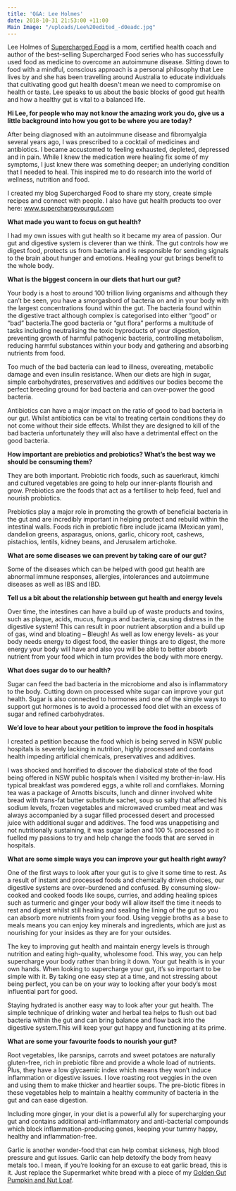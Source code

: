 ```yaml
---
title: 'Q&A: Lee Holmes'
date: 2018-10-31 21:53:00 +11:00
Main Image: "/uploads/Lee%20edited_-d0eadc.jpg"
---
```


Lee Holmes of [Supercharged Food](https://www.superchargedfood.com/) is a mom, certified health coach and author of the best-selling Supercharged Food series who has successfully used food as medicine to overcome an autoimmune disease. Sitting down to food with a mindful, conscious approach is a personal philosophy that Lee lives by and she has been travelling around Australia to educate individuals that cultivating good gut health doesn't mean we need to compromise on health or taste. Lee speaks to us about the basic blocks of good gut health and how a healthy gut is vital to a balanced life.

**Hi Lee, for people who may not know the amazing work you do, give us a little background into how you got to be where you are today?**

After being diagnosed with an autoimmune disease and fibromyalgia several years ago, I was prescribed to a cocktail of medicines and antibiotics. I became accustomed to feeling exhausted, depleted, depressed and in pain. While I knew the medication were healing fix some of my symptoms, I just knew there was something deeper; an underlying condition that I needed to heal. This inspired me to do research into the world of wellness, nutrition and food.

I created my blog Supercharged Food to share my story, create simple recipes and connect with people. I also have gut health products too over here: www.superchargeyourgut.com

**What made you want to focus on gut health?**

I had my own issues with gut health so it became my area of passion. Our gut and digestive system is cleverer than we think. The gut controls how we digest food, protects us from bacteria and is responsible for sending signals to the brain about hunger and emotions. Healing your gut brings benefit to the whole body.

**What is the biggest concern in our diets that hurt our gut?**

Your body is a host to around 100 trillion living organisms and although they can’t be seen, you have a smorgasbord of bacteria on and in your body with the largest concentrations found within the gut. The bacteria found within the digestive tract although complex is categorised into either “good” or “bad” bacteria.The good bacteria or “gut flora” performs a multitude of tasks including neutralising the toxic byproducts of your digestion, preventing growth of harmful pathogenic bacteria, controlling metabolism, reducing harmful substances within your body and gathering and absorbing nutrients from food.

Too much of the bad bacteria can lead to illness, overeating, metabolic damage and even insulin resistance. When our diets are high in sugar, simple carbohydrates, preservatives and additives our bodies become the perfect breeding ground for bad bacteria and can over-power the good bacteria.

Antibiotics can have a major impact on the ratio of good to bad bacteria in our gut. Whilst antibiotics can be vital to treating certain conditions they do not come without their side effects. Whilst they are designed to kill of the bad bacteria unfortunately they will also have a detrimental effect on the good bacteria.

**How important are prebiotics and probiotics? What’s the best way we should be consuming them?**


They are both important. Probiotic rich foods, such as sauerkraut, kimchi and cultured vegetables are going to help our inner-plants flourish and grow. Prebiotics are the foods that act as a fertiliser to help feed, fuel and nourish probiotics.

Prebiotics play a major role in promoting the growth of beneficial bacteria in the gut and are incredibly important in helping protect and rebuild within the intestinal walls. Foods rich in prebiotic fibre include jicama (Mexican yam), dandelion greens, asparagus, onions, garlic, chicory root, cashews, pistachios, lentils, kidney beans, and Jerusalem artichoke.

**What are some diseases we can prevent by taking care of our gut?**


Some of the diseases which can be helped with good gut health are abnormal immune responses, allergies, intolerances and autoimmune diseases as well as IBS and IBD.

**Tell us a bit about the relationship between gut health and energy levels**


Over time, the intestines can have a build up of waste products and toxins, such as plaque, acids, mucus, fungus and bacteria, causing distress in the digestive system! This can result in poor nutrient absorption and a build up of gas, wind and bloating – Bleugh! As well as low energy levels- as your body needs energy to digest food, the easier things are to digest, the more energy your body will have and also you will be able to better absorb nutrient from your food which in turn provides the body with more energy.

**What does sugar do to our health?**


Sugar can feed the bad bacteria in the microbiome and also is inflammatory to the body. Cutting down on processed white sugar can improve your gut health. Sugar is also connected to hormones and one of the simple ways to support gut hormones is to avoid a processed food diet with an excess of
sugar and refined carbohydrates.

**We’d love to hear about your petition to improve the food in hospitals**


I created a petition because the food which is being served in NSW public hospitals is severely lacking in nutrition, highly processed and contains health impeding artificial chemicals, preservatives and additives.

I was shocked and horrified to discover the diabolical state of the food being offered in NSW public hospitals when I visited my brother-in-law. His typical breakfast was powdered eggs, a white roll and cornflakes. Morning tea was a package of Arnotts biscuits, lunch and dinner involved white bread with trans-fat butter substitute sachet, soup so salty that affected his sodium levels, frozen vegetables and microwaved crumbed meat and was always accompanied by a sugar filled processed desert and processed juice with additional sugar and additives. The food was unappetising and not nutritionally sustaining, it was sugar laden and 100 % processed so it fuelled my passions to try and help change the foods that are served in hospitals.

**What are some simple ways you can improve your gut health right away?**

One of the first ways to look after your gut is to give it some time to rest. As a result of instant and processed foods and chemically driven choices, our digestive systems are over–burdened and confused. By consuming slow-cooked and cooked foods like soups, curries, and adding healing spices such as turmeric and ginger your body will allow itself the time it needs to rest and digest whilst still healing and sealing the lining of the gut so you can absorb more nutrients from your food. Using veggie broths as a base to meals means you can enjoy key minerals and ingredients, which are just as nourishing for your insides as they are for your outsides.

The key to improving gut health and maintain energy levels is through nutrition and eating high-quality, wholesome food. This way, you can help supercharge your body rather than bring it down. Your gut health is in your own hands. When looking to supercharge your gut, it’s so important to be simple with it. By taking one easy step at a time, and not stressing about being perfect, you can be on your way to looking after your body’s most influential part for good.

Staying hydrated is another easy way to look after your gut health. The simple technique of drinking water and herbal tea helps to flush out bad bacteria within the gut and can bring balance and flow back into the digestive system.This will keep your gut happy and functioning at its prime.

**What are some your favourite foods to nourish your gut?**

Root vegetables, like parsnips, carrots and sweet potatoes are naturally gluten-free, rich in prebiotic fibre and provide a whole load of nutrients. Plus, they have a low glycaemic index which means they won’t induce inflammation or digestive issues. I love roasting root veggies in the oven and using them to make thicker and heartier soups. The pre-biotic fibres in these vegetables help to maintain a healthy community of bacteria in the gut and can ease digestion.

Including more ginger, in your diet is a powerful ally for supercharging your gut and contains additional anti-inflammatory and anti-bacterial compounds which block inflammation-producing genes, keeping your tummy happy, healthy and inflammation-free.

Garlic is another wonder-food that can help combat sickness, high blood pressure and gut issues. Garlic can help detoxify the body from heavy metals too. I mean, if you’re looking for an excuse to eat garlic bread, this is it. Just replace the Supermarket white bread with a piece of my [Golden Gut Pumpkin and Nut Loaf](https://www.superchargedfood.com/blog/dairy-free-themes/golden-gut-pumpkin-and-nut-loaf/).
